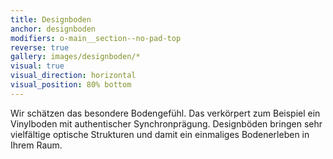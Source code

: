 ```yaml
---
title: Designboden
anchor: designboden
modifiers: o-main__section--no-pad-top
reverse: true
gallery: images/designboden/*
visual: true
visual_direction: horizontal
visual_position: 80% bottom
---
```

<span class="c-headline c-headline--text-sizing c-headline--inline">Wir schätzen das besondere Bodengefühl.</span> Das verkörpert zum Beispiel ein Vinylboden mit authentischer Synchronprägung. Designböden bringen sehr vielfältige optische Strukturen und damit ein einmaliges Bodenerleben in Ihrem Raum.
